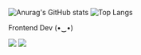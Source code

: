 <!-- ![header](https://capsule-render.vercel.app/api?type=waving&color=auto&height=300&section=header&text=Jimin%20Park&Frontend%Dev&fontSize=70) -->
![Anurag's GitHub stats](https://github-readme-stats.vercel.app/api?username=Jimin-Park0901&theme=graywhite)
![Top Langs](https://github-readme-stats.vercel.app/api/top-langs/?username=Jimin-Park0901&layout=compact)

Frontend Dev (•‿•)

<a><img src="https://img.shields.io/badge/Flutter-02569B?style=flat-square&logo=Flutter&logoColor=white"/></a>
<a><img src="https://img.shields.io/badge/React-61DAFB?style=flat-square&logo=React&logoColor=white"/></a>

<!-- <a href="링크"><img src="https://img.shields.io/badge/Dart-0175C2?style=flat-square&logo=Dart&logoColor=white"/></a> -->
<!-- <a href="링크"><img src="https://img.shields.io/badge/Typescript-3178C6?style=flat-square&logo=Typescript&logoColor=white"/></a> -->
<!-- <a href="링크"><img src="https://img.shields.io/badge/Javascript-F7DF1E?style=flat-square&logo=Javascript&logoColor=white"/></a> -->
